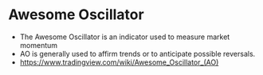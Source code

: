 # Awesome Oscillator 

* The Awesome Oscillator is an indicator used to measure market momentum
* AO is generally used to affirm trends or to anticipate possible reversals.
* https://www.tradingview.com/wiki/Awesome_Oscillator_(AO)
